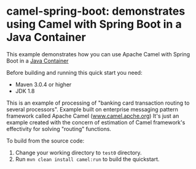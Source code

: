 camel-spring-boot: demonstrates using Camel with Spring Boot in a Java Container
================================================================================


This example demonstrates how you can use Apache Camel with Spring Boot in a [Java Container](http://fabric8.io/gitbook/javaContainer.html)


Before building and running this quick start you need:

* Maven 3.0.4 or higher
* JDK 1.8

This is an example of processing of "banking card transaction routing to several processors".
Example built on enterprise messaging pattern framework called Apache Camel (www.camel.apche.org)
It's just an example created with the concern of estimation of Camel framework's effectivity for solving "routing" functions.  
 

To build from the source code:

1. Change your working directory to `test0` directory.
1. Run `mvn clean install camel:run` to build the quickstart.

